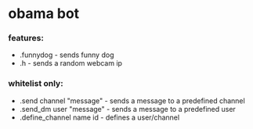 # obama bot

### features:
- .funnydog - sends funny dog
- .h - sends a random webcam ip

### whitelist only:
- .send channel "message" - sends a message to a predefined channel
- .send_dm user "message" - sends a message to a predefined user
- .define_channel name id - defines a user/channel
